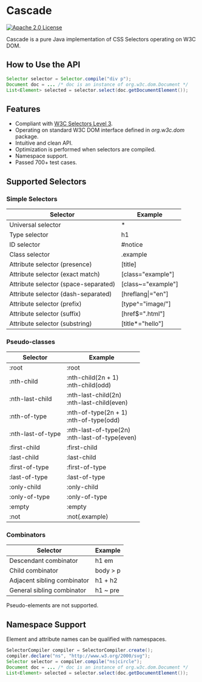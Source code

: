 # Cascade
[![Apache 2.0 License](https://img.shields.io/:license-Apache%202.0-blue.svg)](https://www.apache.org/licenses/LICENSE-2.0
)

Cascade is a pure Java implementation of CSS Selectors operating on W3C DOM.

## How to Use the API

```java
Selector selector = Selector.compile("div p");
Document doc = ... /* doc is an instance of org.w3c.dom.Document */
List<Element> selected = selector.select(doc.getDocumentElement());
```
## Features

* Compliant with [W3C Selectors Level 3](http://www.w3.org/TR/css3-selectors/).
* Operating on standard W3C DOM interface defined in _org.w3c.dom_ package.
* Intuitive and clean API.
* Optimization is performed when selectors are compiled.
* Namespace support.
* Passed 700+ test cases.

## Supported Selectors
### Simple Selectors
Selector                             | Example
-------------------------------------|--------------------
Universal selector                   | \*       
Type selector                        | h1
ID selector                          | \#notice
Class selector                       | .example
Attribute selector (presence)        | [title]
Attribute selector (exact match)     | [class="example"]
Attribute selector (space-separated) | [class~="example"]
Attribute selector (dash-separated)  | [hreflang&#124;="en"]
Attribute selector (prefix)          | [type^="image/"]
Attribute selector (suffix)          | [href$=".html"]
Attribute selector (substring)       | [title*="hello"]

### Pseudo-classes
Selector                             | Example
-------------------------------------|--------------------
:root                                |:root
:nth-child                           |:nth-child(2n + 1) <br> :nth-child(odd)
:nth-last-child                      |:nth-last-child(2n) <br> :nth-last-child(even)
:nth-of-type                         |:nth-of-type(2n + 1) <br> :nth-of-type(odd)
:nth-last-of-type                    |:nth-last-of-type(2n) <br> :nth-last-of-type(even)
:first-child                         |:first-child
:last-child                          |:last-child
:first-of-type                       |:first-of-type
:last-of-type                        |:last-of-type
:only-child                          |:only-child
:only-of-type                        |:only-of-type
:empty                               |:empty
:not                                 |:not(.example)

### Combinators
Selector                             | Example
-------------------------------------|--------------------
Descendant combinator                | h1 em       
Child combinator                     | body > p       
Adjacent sibling combinator          | h1 + h2       
General sibling combinator           | h1 ~ pre

Pseudo-elements are not supported.

## Namespace Support
Element and attribute names can be qualified with namespaces.

```java
SelectorCompiler compiler = SelectorCompiler.create();
compiler.declare("ns", "http://www.w3.org/2000/svg");
Selector selector = compiler.compile("ns|circle");
Document doc = ... /* doc is an instance of org.w3c.dom.Document */
List<Element> selected = selector.select(doc.getDocumentElement());
```
